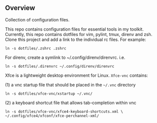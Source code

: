 ## Overview
Collection of configuration files.

This repo contains configuration files for essential tools in my toolkit.
Currently, this repo contains dotfiles for vim, pylint, tmux, direnv and zsh.
Clone this project and add a link to the individual rc files. For example:

    ln -s dotfiles/.zshrc .zshrc


For direnv, create a symlink to ~/.config/direnv/direnvrc. i.e.

    ln -s dotfiles/.direnvrc ~/.config/direnv/direnvrc

Xfce is a lightweight desktop environment for Linux. `Xfce-vnc` contains:

(1) a vnc startup file that should be placed in the `~/.vnc` directory

    ln -s dotfiles/xfce-vnc/xstartup ~/.vnc/

(2) a keyboard shortcut file that allows tab-completion within vnc

    ln -s dotfiles/xfce-vnc/xfce4-keyboard-shortcuts.xml \
    ~/.config/xfce4/xfconf/xfce-perchannel-xml/
